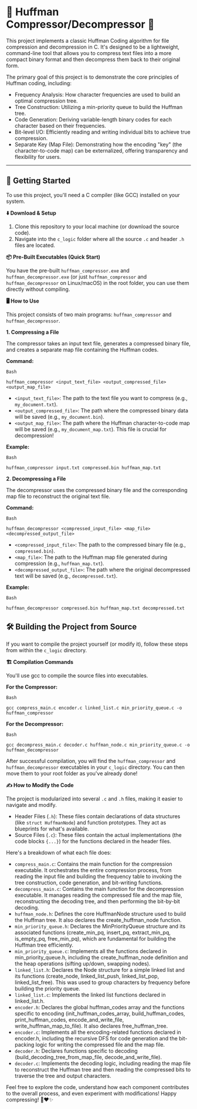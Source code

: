 # 🌳 Huffman Compressor/Decompressor 🌳

This project implements a classic Huffman Coding algorithm for file compression and decompression in C. It's designed to be a lightweight, command-line tool that allows you to compress text files into a more compact binary format and then decompress them back to their original form.

The primary goal of this project is to demonstrate the core principles of Huffman coding, including:

- Frequency Analysis: How character frequencies are used to build an optimal compression tree.
- Tree Construction: Utilizing a min-priority queue to build the Huffman tree.
- Code Generation: Deriving variable-length binary codes for each character based on their frequencies.
- Bit-level I/O: Efficiently reading and writing individual bits to achieve true compression.
- Separate Key (Map File): Demonstrating how the encoding "key" (the character-to-code map) can be externalized, offering transparency and flexibility for users.
---

## 🚀 Getting Started
To use this project, you'll need a C compiler (like GCC) installed on your system.

**⬇️ Download & Setup**
1. Clone this repository to your local machine (or download the source code).
2. Navigate into the `c_logic` folder where all the source `.c` and header `.h` files are located.

**📦 Pre-Built Executables (Quick Start)**

You have the pre-built `huffman_compressor.exe` and `huffman_decompressor.exe` (or just `huffman_compressor` and `huffman_decompressor` on Linux/macOS) in the root folder, you can use them directly without compiling.

**🖥️ How to Use**

This project consists of two main programs: `huffman_compressor` and `huffman_decompressor`.

**1. Compressing a File**

The compressor takes an input text file, generates a compressed binary file, and creates a separate map file containing the Huffman codes.

**Command:**
```
Bash

huffman_compressor <input_text_file> <output_compressed_file> <output_map_file>
```

- `<input_text_file>`: The path to the text file you want to compress (e.g., `my_document.txt`).
- `<output_compressed_file>`: The path where the compressed binary data will be saved (e.g., `my_document.bin`).
- `<output_map_file>`: The path where the Huffman character-to-code map will be saved (e.g., `my_document_map.txt`). This file is crucial for decompression!

**Example:**

```
Bash

huffman_compressor input.txt compressed.bin huffman_map.txt
```

**2. Decompressing a File**

The decompressor uses the compressed binary file and the corresponding map file to reconstruct the original text file.

**Command:**

```
Bash

huffman_decompressor <compressed_input_file> <map_file> <decompressed_output_file>
```
- `<compressed_input_file>`: The path to the compressed binary file (e.g., `compressed.bin`).
- `<map_file>`: The path to the Huffman map file generated during compression (e.g., `huffman_map.txt`).
- `<decompressed_output_file>`: The path where the original decompressed text will be saved (e.g., `decompressed.txt`).

**Example:**
```
Bash

huffman_decompressor compressed.bin huffman_map.txt decompressed.txt
```

## 🛠️ Building the Project from Source

If you want to compile the project yourself (or modify it), follow these steps from within the `c_logic` directory.

**🏗️ Compilation Commands**

You'll use gcc to compile the source files into executables.

**For the Compressor:**
```
Bash

gcc compress_main.c encoder.c linked_list.c min_priority_queue.c -o huffman_compressor
```

**For the Decompressor:**
```
Bash

gcc decompress_main.c decoder.c huffman_node.c min_priority_queue.c -o huffman_decompressor
```

After successful compilation, you will find the `huffman_compressor` and `huffman_decompressor` executables in your `c_logic` directory. You can then move them to your root folder as you've already done!

**✍️ How to Modify the Code**

The project is modularized into several `.c` and `.h` files, making it easier to navigate and modify.

- Header Files (`.h`): These files contain declarations of data structures (like `struct HuffmanNode`) and function prototypes. They act as blueprints for what's available.
- Source Files (`.c`): These files contain the actual implementations (the code blocks `{...}`) for the functions declared in the header files.

Here's a breakdown of what each file does:

- `compress_main.c`: Contains the main function for the compression executable. It orchestrates the entire compression process, from reading the input file and building the frequency table to invoking the tree construction, code generation, and bit-writing functions.
- `decompress_main.c`: Contains the main function for the decompression executable. It manages reading the compressed file and the map file, reconstructing the decoding tree, and then performing the bit-by-bit decoding.
- `huffman_node.h`: Defines the core HuffmanNode structure used to build the Huffman tree. It also declares the create_huffman_node function.
- `min_priority_queue.h`: Declares the MinPriorityQueue structure and its associated functions (create_min_pq, insert_pq, extract_min_pq, is_empty_pq, free_min_pq), which are fundamental for building the Huffman tree efficiently.
- `min_priority_queue.c`: Implements all the functions declared in min_priority_queue.h, including the create_huffman_node definition and the heap operations (sifting up/down, swapping nodes).
- `linked_list.h`: Declares the Node structure for a simple linked list and its functions (create_node, linked_list_push, linked_list_pop, linked_list_free). This was used to group characters by frequency before building the priority queue.
- `linked_list.c`: Implements the linked list functions declared in linked_list.h.
- `encoder.h`: Declares the global huffman_codes array and the functions specific to encoding (init_huffman_codes_array, build_huffman_codes, print_huffman_codes, encode_and_write_file, write_huffman_map_to_file). It also declares free_huffman_tree.
- `encoder.c`: Implements all the encoding-related functions declared in encoder.h, including the recursive DFS for code generation and the bit-packing logic for writing the compressed file and the map file.
- `decoder.h`: Declares functions specific to decoding (build_decoding_tree_from_map_file, decode_and_write_file).
- `decoder.c`: Implements the decoding logic, including reading the map file to reconstruct the Huffman tree and then reading the compressed bits to traverse the tree and output characters.

Feel free to explore the code, understand how each component contributes to the overall process, and even experiment with modifications! Happy compressing! 🎉❤✨
